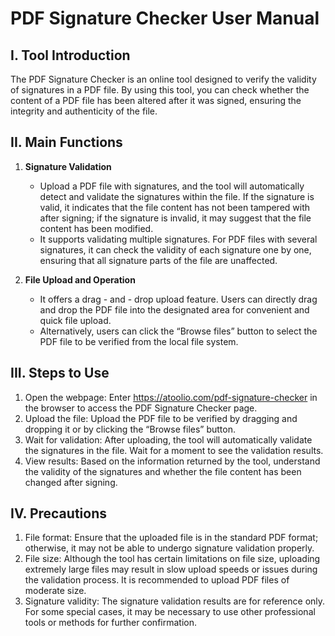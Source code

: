 # PDF Signature Checker User Manual

## I. Tool Introduction

The PDF Signature Checker is an online tool designed to verify the validity of signatures in a PDF file. By using this tool, you can check whether the content of a PDF file has been altered after it was signed, ensuring the integrity and authenticity of the file.

## II. Main Functions

  1. **Signature Validation**
     * Upload a PDF file with signatures, and the tool will automatically detect and validate the signatures within the file. If the signature is valid, it indicates that the file content has not been tampered with after signing; if the signature is invalid, it may suggest that the file content has been modified.
     * It supports validating multiple signatures. For PDF files with several signatures, it can check the validity of each signature one by one, ensuring that all signature parts of the file are unaffected.

  2. **File Upload and Operation**
     * It offers a drag - and - drop upload feature. Users can directly drag and drop the PDF file into the designated area for convenient and quick file upload.
     * Alternatively, users can click the “Browse files” button to select the PDF file to be verified from the local file system.

## III. Steps to Use

  1. Open the webpage: Enter https://atoolio.com/pdf-signature-checker in the browser to access the PDF Signature Checker page.
  2. Upload the file: Upload the PDF file to be verified by dragging and dropping it or by clicking the “Browse files” button.
  3. Wait for validation: After uploading, the tool will automatically validate the signatures in the file. Wait for a moment to see the validation results.
  4. View results: Based on the information returned by the tool, understand the validity of the signatures and whether the file content has been changed after signing.

## IV. Precautions

  1. File format: Ensure that the uploaded file is in the standard PDF format; otherwise, it may not be able to undergo signature validation properly.
  2. File size: Although the tool has certain limitations on file size, uploading extremely large files may result in slow upload speeds or issues during the validation process. It is recommended to upload PDF files of moderate size.
  3. Signature validity: The signature validation results are for reference only. For some special cases, it may be necessary to use other professional tools or methods for further confirmation.